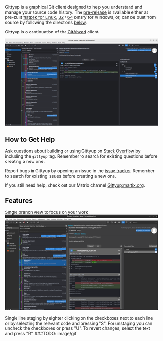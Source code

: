 Gittyup is a graphical Git client designed to help you understand and manage your source code history. The [pre-release](https://github.com/Murmele/Gittyup/releases)
is available either as pre-built [flatpak for Linux](https://github.com/Murmele/Gittyup/releases/download/latest/com.github.Murmele.Gittyup.flatpak), [32](https://github.com/Murmele/Gittyup/releases/download/latest/Gittyup-win32-1.0.0-dev.exe) / [64](https://github.com/Murmele/Gittyup/releases/download/latest/Gittyup-win64-1.0.0-dev.exe) binary for Windows,
or, can be built from source by following the directions [below](https://github.com/Murmele/Gittyup#how-to-build).

Gittyup is a continuation of the [GitAhead](https://github.com/gitahead/gitahead) client.

![Gittyup](https://raw.githubusercontent.com/Murmele/Gittyup/master/rsrc/screenshots/main_dark_orig.png)

How to Get Help
---------------

Ask questions about building or using Gittyup on
[Stack Overflow](http://stackoverflow.com/questions/tagged/gittyup) by
including the `gittyup` tag. Remember to search for existing questions
before creating a new one.

Report bugs in Gittyup by opening an issue in the
[issue tracker](https://github.com/Murmele/gittyup/issues).
Remember to search for existing issues before creating a new one.

If you still need help, check out our Matrix channel
[Gittyup:martix.org](https://matrix.to/#/#Gittyup:matrix.org).

Features
--------
Single branch view to focus on your work
![Single branch](https://raw.githubusercontent.com/Murmele/Gittyup/master/rsrc/screenshots/main_show_selected_branch.png)

Single line staging by eighter clicking on the checkboxes next to each line or by selecting the relevant code and pressing "S". For unstaging you can uncheck the checkboxes or press "U". To revert changes, select the text and press "R".
###TODO: image/gif